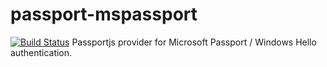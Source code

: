 # passport-mspassport
[![Build Status](https://travis-ci.org/mattdot/passport-mspassport.svg?branch=master)](https://travis-ci.org/mattdot/passport-mspassport)
Passportjs provider for Microsoft Passport / Windows Hello authentication.
